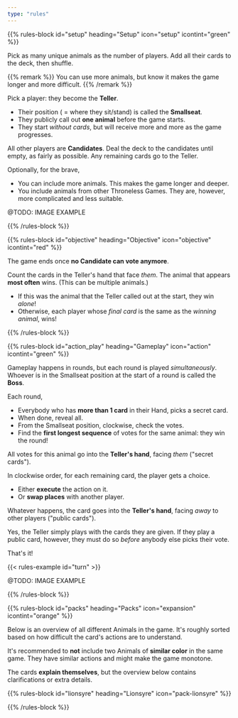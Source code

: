 ```yaml
---
type: "rules"
---
```


{{% rules-block id="setup" heading="Setup" icon="setup" icontint="green" %}}

Pick as many unique animals as the number of players. Add all their cards to the deck, then shuffle.

{{% remark %}}
You can use more animals, but know it makes the game longer and more difficult. 
{{% /remark %}}

Pick a player: they become the **Teller**. 

* Their position ( = where they sit/stand) is called the **Smallseat**.
* They publicly call out **one animal** before the game starts. 
* They start _without cards_, but will receive more and more as the game progresses.

All other players are **Candidates**. Deal the deck to the candidates until empty, as fairly as possible. Any remaining cards go to the Teller.

Optionally, for the brave,

* You can include more animals. This makes the game longer and deeper.
* You include animals from other Throneless Games. They are, however, more complicated and less suitable.

@TODO: IMAGE EXAMPLE

{{% /rules-block %}}

{{% rules-block id="objective" heading="Objective" icon="objective" icontint="red" %}}

The game ends once **no Candidate can vote anymore**.

Count the cards in the Teller's hand that face _them_. The animal that appears **most often** wins. (This can be multiple animals.)

* If this was the animal that the Teller called out at the start, they win _alone_!
* Otherwise, each player whose _final card_ is the same as the _winning animal_, wins!

{{% /rules-block %}}

{{% rules-block id="action_play" heading="Gameplay" icon="action" icontint="green" %}}

Gameplay happens in rounds, but each round is played _simultaneously_. Whoever is in the Smallseat position at the start of a round is called the **Boss**.

Each round,

* Everybody who has **more than 1 card** in their Hand, picks a secret card.
* When done, reveal all.
* From the Smallseat position, clockwise, check the votes.
* Find the **first longest sequence** of votes for the same animal: they win the round!

All votes for this animal go into the **Teller's hand**, facing _them_ ("secret cards").

In clockwise order, for each remaining card, the player gets a choice. 

* Either **execute** the action on it.
* Or **swap places** with another player.

Whatever happens, the card goes into the **Teller's hand**, facing _away_ to other players ("public cards").

Yes, the Teller simply plays with the cards they are given. If they play a public card, however, they must do so _before_ anybody else picks their vote.

That's it!

{{< rules-example id="turn" >}}

@TODO: IMAGE EXAMPLE

{{% /rules-block %}}

{{% rules-block id="packs" heading="Packs" icon="expansion" icontint="orange" %}}

Below is an overview of all different Animals in the game. It's roughly sorted based on how difficult the card's actions are to understand.

It's recommended to **not** include two Animals of **similar color** in the same game. They have similar actions and might make the game monotone.

The cards **explain themselves**, but the overview below contains clarifications or extra details.

{{% rules-block id="lionsyre" heading="Lionsyre" icon="pack-lionsyre" %}}

<!-- The JavaScript has a function that reads these and inserts the right content automatically (from dictionary.js) -->
<div class="prince-info" data-prince="lionsyre"></div>

{{% /rules-block %}}
